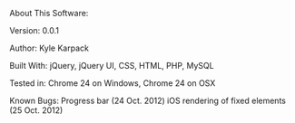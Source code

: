 About This Software:

Version: 
0.0.1

Author:
Kyle Karpack

Built With:
jQuery, jQuery UI, CSS, HTML, PHP, MySQL

Tested in:
Chrome 24 on Windows, Chrome 24 on OSX

Known Bugs:
Progress bar (24 Oct. 2012)
iOS rendering of fixed elements (25 Oct. 2012)